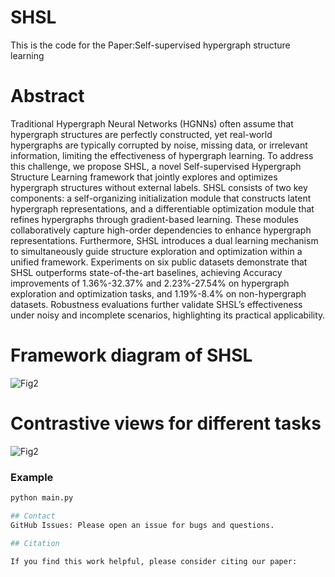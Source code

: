 # SHSL
This is the code for the Paper:Self-supervised hypergraph structure learning
# Abstract
Traditional Hypergraph Neural Networks (HGNNs) often assume that hypergraph structures are perfectly constructed, yet real-world hypergraphs are typically corrupted by noise, missing data, or irrelevant information, limiting the effectiveness of hypergraph learning. To address this challenge, we propose SHSL, a novel Self-supervised Hypergraph Structure Learning framework that jointly explores and optimizes hypergraph structures without external labels. SHSL consists of two key components: a self-organizing initialization module that constructs latent hypergraph representations, and a differentiable optimization module that refines hypergraphs through gradient-based learning. These modules collaboratively capture high-order dependencies to enhance hypergraph
representations. Furthermore, SHSL introduces a dual learning mechanism to simultaneously guide structure exploration and optimization within a unified framework. Experiments on six public datasets demonstrate that SHSL outperforms state-of-the-art baselines, achieving Accuracy improvements of 1.36%-32.37% and 2.23%-27.54% on hypergraph exploration and optimization tasks, and 1.19%-8.4% on non-hypergraph datasets. Robustness evaluations further validate SHSL’s effectiveness under noisy and incomplete scenarios, highlighting its practical applicability.
# Framework diagram of SHSL
![Fig2](https://github.com/user-attachments/assets/23f97ab0-dff9-439c-a841-459b1b4927fe)
# Contrastive views for different tasks
![Fig2](https://github.com/user-attachments/assets/81758415-8a77-4e24-b0dd-224d2fda0d89)
### Example  

```bash
python main.py

## Contact
GitHub Issues: Please open an issue for bugs and questions.

## Citation  

If you find this work helpful, please consider citing our paper:  
